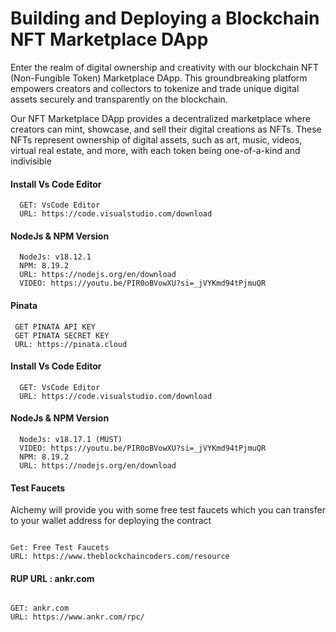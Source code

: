 # Building and Deploying a Blockchain NFT Marketplace DApp

Enter the realm of digital ownership and creativity with our blockchain NFT (Non-Fungible Token) Marketplace DApp. This groundbreaking platform empowers creators and collectors to tokenize and trade unique digital assets securely and transparently on the blockchain.

Our NFT Marketplace DApp provides a decentralized marketplace where creators can mint, showcase, and sell their digital creations as NFTs. These NFTs represent ownership of digital assets, such as art, music, videos, virtual real estate, and more, with each token being one-of-a-kind and indivisible

<!-- ## Project Overview -->

<!-- ![alt text](https://www.daulathussain.com/wp-content/uploads/2023/04/nft-marketplace.jpg) -->

<!-- ## Instruction -->

<!-- Kindly follow the following Instructions to run the project in your system and install the necessary requirements -->

<!-- - [Final Source Code](https://www.theblockchaincoders.com/sourceCode/nft-marketplace-project-source-code) -->

<!-- #### Setup Video -->

<!-- - [Final Code Setup video]() -->
<!-- 
```
  WATCH: Setup & Demo Of Project
``` -->

#### Install Vs Code Editor

```
  GET: VsCode Editor
  URL: https://code.visualstudio.com/download
```

#### NodeJs & NPM Version

```
  NodeJs: v18.12.1
  NPM: 8.19.2
  URL: https://nodejs.org/en/download
  VIDEO: https://youtu.be/PIR0oBVowXU?si=_jVYKmd94tPjmuQR
```

#### Pinata

```
 GET PINATA API KEY
 GET PINATA SECRET KEY
 URL: https://pinata.cloud
```

<!-- #### Clone Starter File

```
  GET: Project Starter File Download
``` -->

<!-- All you need to follow the complete project and follow the instructions which are explained in the tutorial by Daulat -->

<!-- ## Final Code Instruction -->

<!-- If you download the final source code then you can follow the following instructions to run the Dapp successfully

#### Setup Video

```
  WATCH: Setup & Demo Of Project
``` -->

<!-- #### Final Source Code

```
  Download the Final Source Code
  URL: https://www.theblockchaincoders.com/SourceCode
``` -->

#### Install Vs Code Editor

```
  GET: VsCode Editor
  URL: https://code.visualstudio.com/download
```

#### NodeJs & NPM Version

```
  NodeJs: v18.17.1 (MUST)
  VIDEO: https://youtu.be/PIR0oBVowXU?si=_jVYKmd94tPjmuQR
  NPM: 8.19.2
  URL: https://nodejs.org/en/download
```

#### Test Faucets

Alchemy will provide you with some free test faucets which you can transfer to your wallet address for deploying the contract

```

Get: Free Test Faucets
URL: https://www.theblockchaincoders.com/resource

```

<!-- #### RemixID

We are using RemixID for deploying the contract and generation of the ABI in the project, but you can use any other tools like Hardhat, etc.

```
  OPEN: RemixID
  URL: https://remix-project.org
``` -->

#### RUP URL : ankr.com

```

GET: ankr.com
URL: https://www.ankr.com/rpc/

```

<!-- ## Important Links

- [Get Pro Blockchain Developer Course](https://www.theblockchaincoders.com/pro-nft-marketplace)
- [Support Creator](https://bit.ly/Support-Creator)
- [All Projects Source Code](https://www.theblockchaincoders.com/SourceCode)

## Authors

- [@theblockchaincoders.com](https://www.theblockchaincoders.com/)
- [@consultancy](https://www.theblockchaincoders.com/consultancy)
- [@youtube](https://www.youtube.com/@daulathussain) -->
